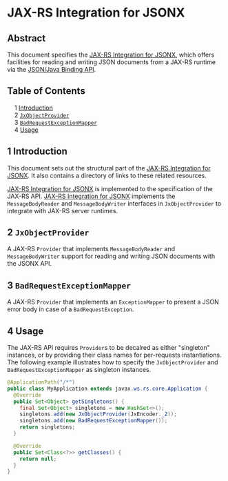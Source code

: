 # JAX-RS Integration for JSONX

## Abstract

This document specifies the <ins>JAX-RS Integration for JSONX</ins>, which offers facilities for reading and writing JSON documents from a JAX-RS runtime via the [JSON/Java Binding API][api].

## Table of Contents

<samp>&nbsp;&nbsp;</samp>1 [Introduction][#introduction]<br>
<samp>&nbsp;&nbsp;</samp>2 [`JxObjectProvider`][#jxobjectprovider]<br>
<samp>&nbsp;&nbsp;</samp>3 [`BadRequestExceptionMapper`][#badrequestexceptionmapper]<br>
<samp>&nbsp;&nbsp;</samp>4 [Usage][#usage]

## 1 Introduction

This document sets out the structural part of the <ins>JAX-RS Integration for JSONX</ins>. It also contains a directory of links to these related resources.

<ins>JAX-RS Integration for JSONX</ins> is implemented to the specification of the JAX-RS API. <ins>JAX-RS Integration for JSONX</ins> implements the `MessageBodyReader` and `MessageBodyWriter` interfaces in `JxObjectProvider` to integrate with JAX-RS server runtimes.

## 2 `JxObjectProvider`

A JAX-RS `Provider` that implements `MessageBodyReader` and `MessageBodyWriter` support for reading and writing JSON documents with the JSONX API.

## 3 `BadRequestExceptionMapper`

A JAX-RS `Provider` that implements an `ExceptionMapper` to present a JSON error body in case of a `BadRequestException`.

## 4 Usage

The JAX-RS API requires `Provider`s to be decalred as either "singleton" instances, or by providing their class names for per-requests instantiations. The following example illustrates how to specify the `JxObjectProvider` and `BadRequestExceptionMapper` as singleton instances.

```java
@ApplicationPath("/*")
public class MyApplication extends javax.ws.rs.core.Application {
  @Override
  public Set<Object> getSingletons() {
    final Set<Object> singletons = new HashSet<>();
    singletons.add(new JxObjectProvider(JxEncoder._2));
    singletons.add(new BadRequestExceptionMapper());
    return singletons;
  }

  @Override
  public Set<Class<?>> getClasses() {
    return null;
  }
}
```

[#introduction]: #1-introduction
[#jxobjectprovider]: #2-jxobjectprovider
[#badrequestexceptionmapper]: #3-badrequestexceptionmapper
[#usage]: #4-usage

[api]: ../binding